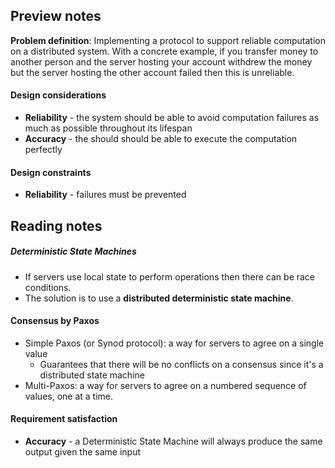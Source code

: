 ## Preview notes
**Problem definition**: Implementing a protocol to support reliable computation on a distributed system. With a concrete example, if you transfer money to another person and the server hosting your account withdrew the money but the server hosting the other account failed then this is unreliable.

#### Design considerations
* **Reliability** - the system should be able to avoid computation failures as much as possible throughout its lifespan
* **Accuracy** - the should should be able to execute the computation perfectly

#### Design constraints
* **Reliability** - failures must be prevented 

## Reading notes
##### Deterministic State Machines
* If servers use local state to perform operations then there can be race conditions. 
* The solution is to use a **distributed deterministic state machine**.

#### Consensus by Paxos
* Simple Paxos (or Synod protocol): a way for servers to agree on a single value
  * Guarantees that there will be no conflicts on a consensus since it's a distributed state machine 
* Multi-Paxos: a way for servers to agree on a numbered sequence of values, one at a time.

#### Requirement satisfaction
* **Accuracy** - a Deterministic State Machine will always produce the same output given the same input

